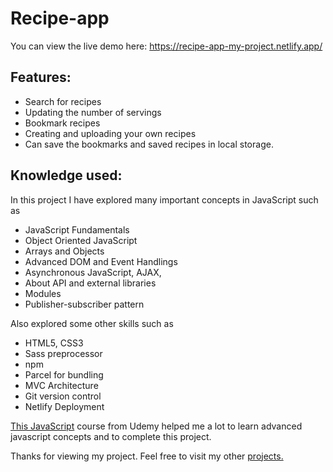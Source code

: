 # Recipe-app

You can view the live demo here: https://recipe-app-my-project.netlify.app/


## Features:
- Search for recipes
- Updating the number of servings
- Bookmark recipes
- Creating and uploading your own recipes
- Can save the bookmarks and saved recipes in local storage.

## Knowledge used:
In this project I have explored many important concepts in JavaScript such as
- JavaScript Fundamentals
- Object Oriented JavaScript
- Arrays and Objects
- Advanced DOM and Event Handlings
- Asynchronous JavaScript, AJAX, 
- About API and external libraries
- Modules
- Publisher-subscriber pattern

Also explored some other skills such as
- HTML5, CSS3
- Sass preprocessor
- npm
- Parcel for bundling
- MVC Architecture
- Git version control
- Netlify Deployment

[This JavaScript](https://www.udemy.com/certificate/UC-cdb84c47-af64-4fa4-b133-8e56124f8846/) course from Udemy helped me a lot to learn advanced javascript concepts and to complete this project.

Thanks for viewing my project. Feel free to visit my other [projects.](https://github.com/suryad6201?tab=repositories)
